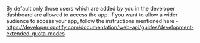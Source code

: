 By default only those users which are added by you in the developer dashboard are allowed to access the app. If you want to allow a wider audience to access your app, follow the instructions mentioned here - https://developer.spotify.com/documentation/web-api/guides/development-extended-quota-modes
